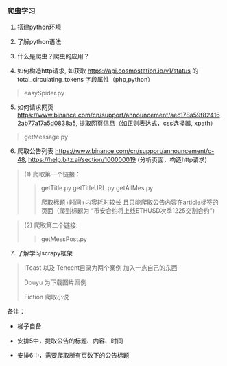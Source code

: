 ### 爬虫学习



1. 搭建python环境

2. 了解python语法

3. 什么是爬虫？爬虫的应用？

4. 如何构造http请求, 如获取 https://api.cosmostation.io/v1/status 的 total_circulating_tokens 字段属性（php,python）

> easySpider.py

5. 如何请求网页 https://www.binance.com/cn/support/announcement/aec178a59f824162ab77a17a5d0838a5, 提取网页信息（如正则表达式，css选择器, xpath）

> getMessage.py

6. 爬取公告列表 https://www.binance.com/cn/support/announcement/c-48, https://help.bitz.ai/section/100000019 (分析页面，构造http请求)

> (1) 爬取第一个链接：
>
> > getTitle.py getTitleURL.py getAllMes.py
> >
> > 爬取标题+时间+内容耗时较长 且只能爬取公告内容在article标签的页面（爬到标题为 “币安合约将上线ETHUSD次季1225交割合约”）



> (2) 爬取第二个链接:
>
> > getMessPost.py

7. 了解学习scrapy框架

> ITcast 以及 Tencent目录为两个案例 加入一点自己的东西
>
> Douyu 为下载图片案例
>
> Fiction 爬取小说



备注：

* 梯子自备

* 安排5中，提取公告的标题、内容、时间

* 安排6中，需要爬取所有页数下的公告标题
